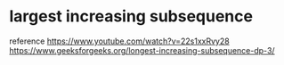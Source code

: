 # largest increasing subsequence


reference
https://www.youtube.com/watch?v=22s1xxRvy28
https://www.geeksforgeeks.org/longest-increasing-subsequence-dp-3/